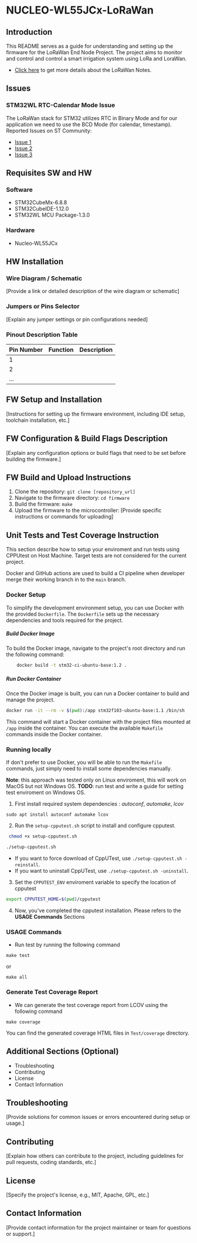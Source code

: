 # NUCLEO-WL55JCx-LoRaWan

## Introduction

This README serves as a guide for understanding and setting up the firmware for the LoRaWan End Node Project. The project aims to monitor and control and control a smart irrigation system using LoRa and LoraWan.

- [Click here](./LoraNotes.md) to get more details about the LoRaWan Notes.

## Issues

### STM32WL RTC-Calendar Mode Issue

The LoRaWan stack for STM32 utilizes RTC in Binary Mode and for our application we need to use the BCD Mode (for calendar, timestamp). Reported Issues on ST Community:

-  [Issue 1](https://community.st.com/t5/stm32-mcus-wireless/configuring-rtc-alarm-a-in-binary-mode-on-stm32wl-for-lora/td-p/591096)
-  [Issue 2](https://community.st.com/t5/stm32-mcus-wireless/using-rtc-with-lora/td-p/630295)
-  [Issue 3](https://community.st.com/t5/stm32-mcus-wireless/bcd-calendar-and-binary-mode-mix-mode-alarm-is-not-working-in/td-p/101386)

## Requisites SW and HW

### Software

- STM32CubeMx-6.8.8
- STM32CubeIDE-1.12.0
- STM32WL MCU Package-1.3.0


### Hardware

- Nucleo-WL55JCx

## HW Installation

### Wire Diagram / Schematic

[Provide a link or detailed description of the wire diagram or schematic]

### Jumpers or Pins Selector

[Explain any jumper settings or pin configurations needed]

### Pinout Description Table 

| Pin Number | Function            | Description                  |
|------------|---------------------|------------------------------|
| 1          |                     |                              |
| 2          |                     |                              |
| ...        |                     |                              |

## FW Setup and Installation

[Instructions for setting up the firmware environment, including IDE setup, toolchain installation, etc.]

## FW Configuration & Build Flags Description

[Explain any configuration options or build flags that need to be set before building the firmware.]

## FW Build and Upload Instructions

1. Clone the repository: `git clone [repository_url]`
2. Navigate to the firmware directory: `cd firmware`
3. Build the firmware: `make`
4. Upload the firmware to the microcontroller: [Provide specific instructions or commands for uploading]

## Unit Tests and Test Coverage Instruction

This section describe how to setup your enviroment and run tests using CPPUtest on Host Machine. Target tests are not considered for the current project.

Docker and GitHub actions are used to build a CI pipeline when developer merge their working branch in to the `main` branch.

### Docker Setup

To simplify the development environment setup, you can use Docker with the provided `Dockerfile`. The `Dockerfile` sets up the necessary dependencies and tools required for the project.

##### Build Docker Image

To build the Docker image, navigate to the project's root directory and run the following command:
``` bash
    docker build -t stm32-ci-ubuntu-base:1.2 . 
```

##### Run Docker Container

Once the Docker image is built, you can run a Docker container to build and manage the project.

``` bash
docker run -it --rm -v $(pwd):/app stm32f103-ubuntu-base:1.1 /bin/sh
```

This command will start a Docker container with the project files mounted at `/app` inside the container. You can execute the available `Makefile` commands inside the Docker container.

### Running locally

If don't prefer to use Docker, you will be able to run the `Makefile` commands, just simply need to install some dependencies manually.

**Note**: this approach was tested only on Linux enviroment, this will work on MacOS but not Windows OS. 
**TODO**: run test and write a guide for setting test enviroment on Windows OS. 

1. First install required system dependencies : *autoconf*, *automake*, *lcov*

```
sudo apt install autoconf automake lcov
```

2. Run the `setup-cpputest.sh` script to install and configure cpputest.

``` bash
 chmod +x setup-cpputest.sh
```

``` bash
./setup-cpputest.sh
```
- If you want to force download of CppUTest, use ```./setup-cpputest.sh -reinstall```.
- If you want to uninstall CppUTest, use ```./setup-cpputest.sh -uninstall```.


3. Set the `CPPUTEST_ENV` enviroment variable to specify the location of cpputest

``` bash
export CPPUTEST_HOME=$(pwd)/cpputest
```
4. Now, you've completed the cpputest installation. Please refers to the **USAGE Commands** Sections 

### USAGE Commands

- Run test by running the following command
```
make test
```
or
```
make all
```

### Generate Test Coverage Report

- We can generate the test coverage report from LCOV using the following command

```
make coverage
```
You can find the generated coverage HTML files in ```Test/coverage``` directory.

## Additional Sections (Optional)
- Troubleshooting
- Contributing
- License
- Contact Information

## Troubleshooting

[Provide solutions for common issues or errors encountered during setup or usage.]

## Contributing

[Explain how others can contribute to the project, including guidelines for pull requests, coding standards, etc.]

## License

[Specify the project's license, e.g., MIT, Apache, GPL, etc.]

## Contact Information

[Provide contact information for the project maintainer or team for questions or support.]